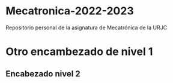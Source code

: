 # Mecatronica-2022-2023
Repositorio personal de la asignatura de Mecatrónica de la URJC

# Otro encambezado de nivel 1

## Encabezado nivel 2